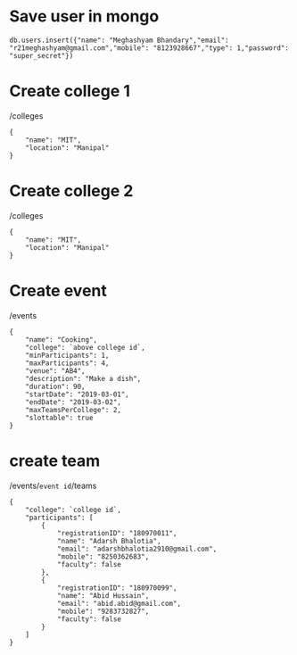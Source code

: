 
# Save user in mongo
```
db.users.insert({"name": "Meghashyam Bhandary","email": "r21meghashyam@gmail.com","mobile": "8123928667","type": 1,"password": "super_secret"})
```

# Create college 1
/colleges
```
{
	"name": "MIT",
	"location": "Manipal"
}
```

# Create college 2
/colleges
```
{
	"name": "MIT",
	"location": "Manipal"
}
```

# Create event
/events
```
{
    "name": "Cooking",
    "college": `above college id`,
    "minParticipants": 1,
    "maxParticipants": 4,
    "venue": "AB4",
    "description": "Make a dish",
    "duration": 90,
    "startDate": "2019-03-01",
    "endDate": "2019-03-02",
    "maxTeamsPerCollege": 2,
    "slottable": true
}
```

# create team
/events/`event id`/teams
```
{
	"college": `college id`,
	"participants": [
		{
			"registrationID": "180970011",
			"name": "Adarsh Bhalotia",
			"email": "adarshbhalotia2910@gmail.com",
			"mobile": "8250362683",
			"faculty": false
		},
		{
			"registrationID": "180970099",
			"name": "Abid Hussain",
			"email": "abid.abid@gmail.com",
			"mobile": "9283732827",
			"faculty": false
		}
	]
}
```